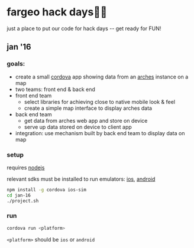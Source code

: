 # fargeo hack days👍🏻

just a place to put our code for hack days -- get ready for FUN!

## jan '16

### goals:

* create a small [cordova](https://cordova.apache.org/docs/en/latest/guide/overview/) app showing data from an [arches](https://github.com/archesproject/arches) instance on a map
* two teams: front end & back end
* front end team
  * select libraries for achieving close to native mobile look & feel
  * create a simple map interface to display arches data
* back end team
  * get data from arches web app and store on device
  * serve up data stored on device to client app
* integration: use mechanism built by back end team to display data on map

### setup
requires [nodejs](https://nodejs.org/en/download/)

relevant sdks must be installed to run emulators: [ios](https://developer.apple.com/ios/), [android](http://developer.android.com/sdk/installing/index.html)

```sh
npm install -g cordova ios-sim
cd jan-16
./project.sh
```

### run

```sh
cordova run <platform>
```

`<platform>` should be `ios` or `android`
